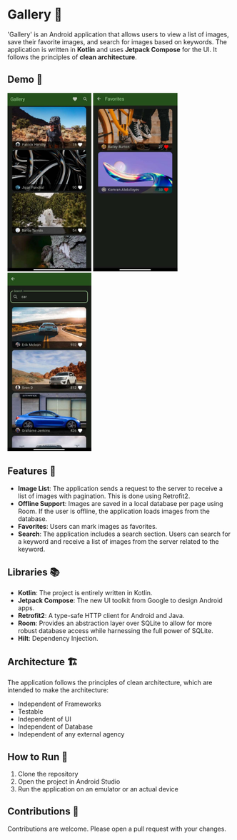 # Gallery 🎨 

'Gallery' is an Android application that allows users to view a list of images, save their favorite images, and search for images based on keywords. The application is written in **Kotlin** and uses **Jetpack Compose** for the UI. It follows the principles of **clean architecture**.

## Demo 🎥

<img src="https://raw.githubusercontent.com/MahdiGharooni/galleryKT/master/assets/gallery1.JPEG" alt="1" height="400">  <img src="https://raw.githubusercontent.com/MahdiGharooni/galleryKT/master/assets/gallery2.JPEG" alt="2" height="400">  <img src="https://raw.githubusercontent.com/MahdiGharooni/galleryKT/master/assets/gallery3.JPEG" alt="3" height="400">  



## Features 📄

- **Image List**: The application sends a request to the server to receive a list of images with pagination. This is done using Retrofit2.
- **Offline Support**: Images are saved in a local database per page using Room. If the user is offline, the application loads images from the database.
- **Favorites**: Users can mark images as favorites.
- **Search**: The application includes a search section. Users can search for a keyword and receive a list of images from the server related to the keyword.

## Libraries 📚 

- **Kotlin**: The project is entirely written in Kotlin.
- **Jetpack Compose**: The new UI toolkit from Google to design Android apps.
- **Retrofit2**: A type-safe HTTP client for Android and Java.
- **Room**: Provides an abstraction layer over SQLite to allow for more robust database access while harnessing the full power of SQLite.
- **Hilt**: Dependency Injection.

## Architecture 🏗️ 

The application follows the principles of clean architecture, which are intended to make the architecture:

- Independent of Frameworks
- Testable
- Independent of UI
- Independent of Database
- Independent of any external agency

## How to Run 🚀 

1. Clone the repository
2. Open the project in Android Studio
3. Run the application on an emulator or an actual device

## Contributions 🤝

Contributions are welcome. Please open a pull request with your changes.

